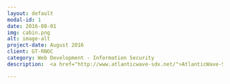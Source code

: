 ```yaml
---
layout: default
modal-id: 1
date: 2016-08-01
img: cabin.png
alt: image-alt
project-date: August 2016
client: GT-RNOC
category: Web Development - Information Security
description:  <a href="http://www.atlanticwave-sdx.net/">AtlanticWave-SDX</a> is a Software Defined Exchange controller, which controls network traffic between academic institutions and research facilities producing big data (60Gbps). I created the controller interface and helped implement authentication and authorization.

---
```

